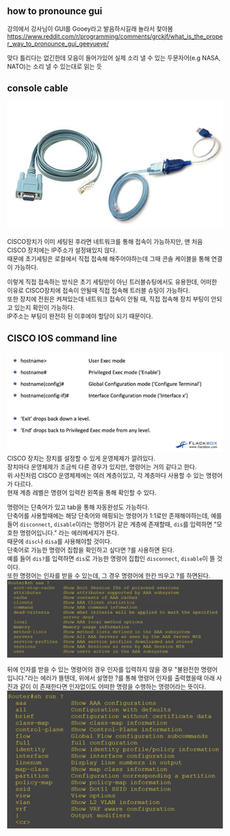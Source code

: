 ## how to pronounce gui
강의에서 강사님이 GUI를 Gooey라고 발음하시길래 놀라서 찾아봄
https://www.reddit.com/r/programming/comments/grckjf/what_is_the_proper_way_to_pronounce_gui_geeyueye/

맞다 틀리다는 없긴한데 모음이 들어가있어 실제 소리 낼 수 있는 두문자어(e.g NASA, NATO)는 소리 낼 수 있는대로 읽는 듯  


## console cable
![](console_cable.png)

CISCO장치가 이미 세팅된 후라면 네트워크를 통해 접속이 가능하지만, 맨 처음 CISCO 장치에는 IP주소가 설정돼있지 않다.  
때문에 초기세팅은 로컬에서 직접 접속해 해주어야하는데 그때 콘솔 케이블을 통해 연결이 가능하다.  

이렇게 직접 접속하는 방식은 초기 세팅만이 아닌 트러블슈팅에서도 유용한데, 어떠한 이유로 CISCO장치에 접속이 안될때 직접 접속해 트러블 슈팅이 가능하다.  
또한 장치에 전원은 켜져있는데 네트워크 접속이 안될 때, 직접 접속해 장치 부팅이 안되고 있는지 확인이 가능하다.  
IP주소는 부팅이 완전히 된 이후에야 할당이 되기 때문이다.  

## CISCO IOS command line
![](CISCO_IOS_hierarchy.png)
CISCO 장치는 장치를 설정할 수 있게 운영체제가 깔려있다.  
장치마다 운영체제가 조금씩 다른 경우가 있지만, 명령어는 거의 같다고 한다.  
위 사진처럼 CISCO 운영체제에는 여러 계층이있고, 각 계층마다 사용할 수 있는 명령어가 다르다.  
현재 계층 레벨은 명령어 입력칸 왼쪽을 통해 확인할 수 있다.  

명령어는 단축어가 있고 tab을 통해 자동완성도 가능하다.  
단축어를 사용할때에는 해당 단축어와 매핑되는 명령어가 1:1로만 존재해야하는데, 예를 들어 `disconnect`, `disable`이라는 명령어가 같은 계층에 존재할때, `dis`를 입력하면 "모호한 명령어입니다." 라는 에러메세지가 뜬다.  
때문에 `disc`나 `disa`를 사용해야할 것이다.  
단축어로 가능한 명령어 집합을 확인하고 싶다면 ?를 사용하면 된다.  
예를 들어 `dis?`를 입력하면 `dis`로 가능한 명령어 집합인 `disconnect`, `disable`이 뜰 것이다.  
또한 명령어는 인자를 받을 수 있는데, 그 경우 명령어에 한칸 띄우고 ?를 하면된다.
![](question_mark_command.png)

뒤에 인자를 받을 수 있는 명령어의 경우 인자를 입력하지 않을 경우 "불완전한 명령어입니다."라는 에러가 뜰텐데, 위에서 설명한 ?를 통해 명령어 인자를 출력했을때 아래 사진과 같이 <cr>이 존재한다면 인자없이도 어떠한 명령을 수행하는 명령어라는 뜻이다.  
![](CR.png)

